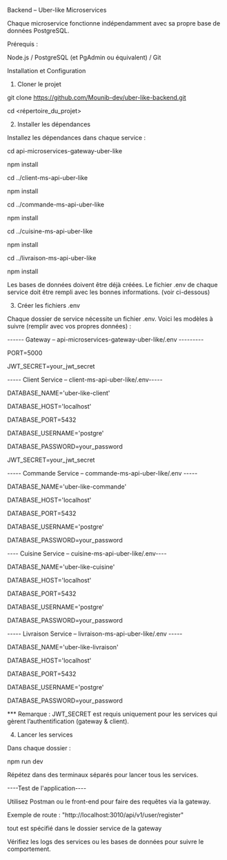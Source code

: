 Backend – Uber-like Microservices


Chaque microservice fonctionne indépendamment avec sa propre base de données PostgreSQL.


Prérequis :


Node.js  / PostgreSQL (et PgAdmin ou équivalent) /  Git

Installation et Configuration

1. Cloner le projet

git clone https://github.com/Mounib-dev/uber-like-backend.git


cd <répertoire_du_projet>


2. Installer les dépendances


Installez les dépendances dans chaque service :

cd api-microservices-gateway-uber-like

npm install

cd ../client-ms-api-uber-like

npm install

cd ../commande-ms-api-uber-like

npm install

cd ../cuisine-ms-api-uber-like

npm install

cd ../livraison-ms-api-uber-like

npm install

Les bases de données doivent être déjà créées. Le fichier .env de chaque service doit être rempli avec les bonnes informations. (voir ci-dessous)

3. Créer les fichiers .env

Chaque dossier de service nécessite un fichier .env. Voici les modèles à suivre (remplir avec vos propres données) :

------ Gateway – api-microservices-gateway-uber-like/.env ---------

PORT=5000

JWT_SECRET=your_jwt_secret


----- Client Service – client-ms-api-uber-like/.env-----

DATABASE_NAME='uber-like-client'


DATABASE_HOST='localhost'


DATABASE_PORT=5432


DATABASE_USERNAME='postgre'


DATABASE_PASSWORD=your_password


JWT_SECRET=your_jwt_secret


----- Commande Service – commande-ms-api-uber-like/.env -----

DATABASE_NAME='uber-like-commande'


DATABASE_HOST='localhost'


DATABASE_PORT=5432


DATABASE_USERNAME='postgre'


DATABASE_PASSWORD=your_password


---- Cuisine Service – cuisine-ms-api-uber-like/.env----

DATABASE_NAME='uber-like-cuisine'


DATABASE_HOST='localhost'


DATABASE_PORT=5432


DATABASE_USERNAME='postgre'


DATABASE_PASSWORD=your_password


----- Livraison Service – livraison-ms-api-uber-like/.env -----

DATABASE_NAME='uber-like-livraison'


DATABASE_HOST='localhost'


DATABASE_PORT=5432


DATABASE_USERNAME='postgre'


DATABASE_PASSWORD=your_password


*** Remarque : JWT_SECRET est requis uniquement pour les services qui gèrent l’authentification (gateway & client).


4. Lancer les services

Dans chaque dossier :

npm run dev 

Répétez dans des terminaux séparés pour lancer tous les services.


----Test de l'application----

Utilisez Postman ou le front-end  pour faire des requêtes via la gateway.

Exemple de route : "http://localhost:3010/api/v1/user/register"

tout est spécifié dans le dossier service de la gateway


Vérifiez les logs des services ou les bases de données pour suivre le comportement.
